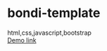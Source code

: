 # bondi-template
html,css,javascript,bootstrap <br>
<a href="https://zeyadsayed1.github.io/bondi-template/">Demo link</a>
